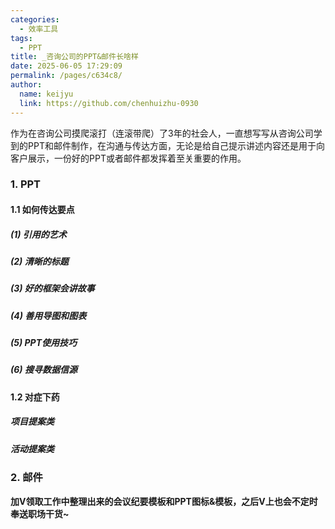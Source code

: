 ```yaml
---
categories: 
  - 效率工具
tags: 
  - PPT
title: _咨询公司的PPT&邮件长啥样
date: 2025-06-05 17:29:09
permalink: /pages/c634c8/
author: 
  name: keijyu
  link: https://github.com/chenhuizhu-0930
---
```


作为在咨询公司摸爬滚打（连滚带爬）了3年的社会人，一直想写写从咨询公司学到的PPT和邮件制作，在沟通与传达方面，无论是给自己提示讲述内容还是用于向客户展示，一份好的PPT或者邮件都发挥着至关重要的作用。

### 1. PPT

#### 1.1 如何传达要点

##### (1) 引用的艺术

##### (2) 清晰的标题

##### (3) 好的框架会讲故事

##### (4) 善用导图和图表

##### (5) PPT使用技巧

##### (6) 搜寻数据信源



#### 1.2 对症下药

##### 项目提案类

##### 活动提案类



### 2. 邮件



**加V领取工作中整理出来的会议纪要模板和PPT图标&模板，之后V上也会不定时奉送职场干货~**

